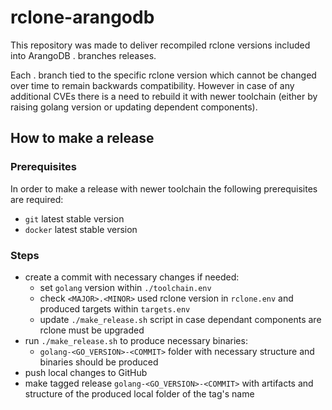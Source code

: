 # rclone-arangodb

This repository was made to deliver recompiled rclone versions included into
ArangoDB <MAJOR>.<MINOR> branches releases.

Each <MAJOR>.<MINOR> branch tied to the specific rclone version which cannot be
changed over time to remain backwards compatibility. However in case of any
additional CVEs there is a need to rebuild it with newer toolchain (either by
raising golang version or updating dependent components).

## How to make a release

### Prerequisites

In order to make a release with newer toolchain the following prerequisites are
required:
 - `git` latest stable version
 - `docker` latest stable version

### Steps

- create a commit with necessary changes if needed:
  - set `golang` version within `./toolchain.env`
  - check `<MAJOR>.<MINOR>` used rclone version in `rclone.env` and produced
    targets within `targets.env`
  - update `./make_release.sh` script in case dependant components are rclone
    must be upgraded
- run `./make_release.sh` to produce necessary binaries:
  - `golang-<GO_VERSION>-<COMMIT>` folder with necessary structure and binaries
    should be produced
- push local changes to GitHub
- make tagged release `golang-<GO_VERSION>-<COMMIT>` with artifacts and
  structure of the produced local folder of the tag's name
